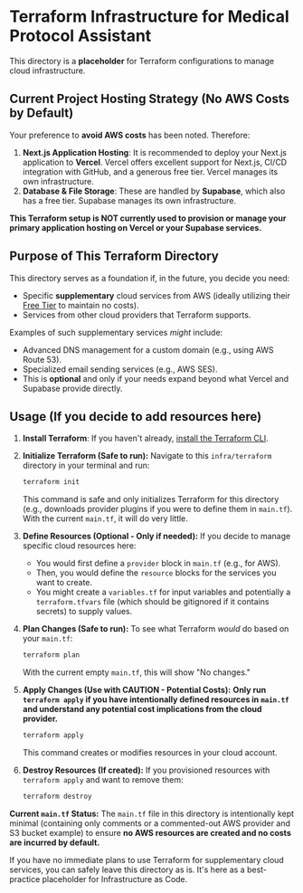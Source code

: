 # Terraform Infrastructure for Medical Protocol Assistant

This directory is a **placeholder** for Terraform configurations to manage cloud infrastructure.

## Current Project Hosting Strategy (No AWS Costs by Default)

Your preference to **avoid AWS costs** has been noted. Therefore:

1.  **Next.js Application Hosting**: It is recommended to deploy your Next.js application to **Vercel**. Vercel offers excellent support for Next.js, CI/CD integration with GitHub, and a generous free tier. Vercel manages its own infrastructure.
2.  **Database & File Storage**: These are handled by **Supabase**, which also has a free tier. Supabase manages its own infrastructure.

**This Terraform setup is NOT currently used to provision or manage your primary application hosting on Vercel or your Supabase services.**

## Purpose of This Terraform Directory

This directory serves as a foundation if, in the future, you decide you need:

- Specific **supplementary** cloud services from AWS (ideally utilizing their [Free Tier](https://aws.amazon.com/free/) to maintain no costs).
- Services from other cloud providers that Terraform supports.

Examples of such supplementary services _might_ include:

- Advanced DNS management for a custom domain (e.g., using AWS Route 53).
- Specialized email sending services (e.g., AWS SES).
- This is **optional** and only if your needs expand beyond what Vercel and Supabase provide directly.

## Usage (If you decide to add resources here)

1.  **Install Terraform**:
    If you haven't already, [install the Terraform CLI](https://learn.hashicorp.com/tutorials/terraform/install-cli).

2.  **Initialize Terraform (Safe to run):**
    Navigate to this `infra/terraform` directory in your terminal and run:

    ```bash
    terraform init
    ```

    This command is safe and only initializes Terraform for this directory (e.g., downloads provider plugins if you were to define them in `main.tf`). With the current `main.tf`, it will do very little.

3.  **Define Resources (Optional - Only if needed):**
    If you decide to manage specific cloud resources here:

    - You would first define a `provider` block in `main.tf` (e.g., for AWS).
    - Then, you would define the `resource` blocks for the services you want to create.
    - You might create a `variables.tf` for input variables and potentially a `terraform.tfvars` file (which should be gitignored if it contains secrets) to supply values.

4.  **Plan Changes (Safe to run):**
    To see what Terraform _would_ do based on your `main.tf`:

    ```bash
    terraform plan
    ```

    With the current empty `main.tf`, this will show "No changes."

5.  **Apply Changes (Use with CAUTION - Potential Costs):**
    **Only run `terraform apply` if you have intentionally defined resources in `main.tf` and understand any potential cost implications from the cloud provider.**

    ```bash
    terraform apply
    ```

    This command creates or modifies resources in your cloud account.

6.  **Destroy Resources (If created):**
    If you provisioned resources with `terraform apply` and want to remove them:
    ```bash
    terraform destroy
    ```

**Current `main.tf` Status:**
The `main.tf` file in this directory is intentionally kept minimal (containing only comments or a commented-out AWS provider and S3 bucket example) to ensure **no AWS resources are created and no costs are incurred by default.**

If you have no immediate plans to use Terraform for supplementary cloud services, you can safely leave this directory as is. It's here as a best-practice placeholder for Infrastructure as Code.
